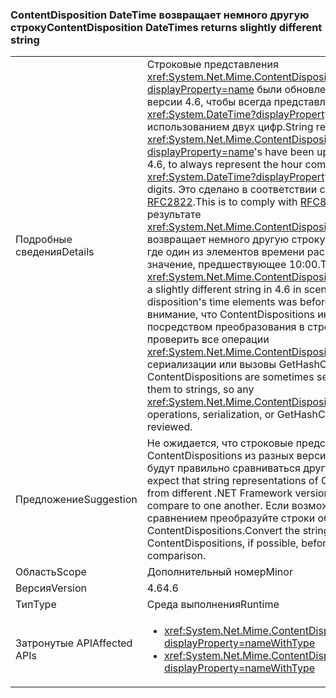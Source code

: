 ### <a name="contentdisposition-datetimes-returns-slightly-different-string"></a><span data-ttu-id="79a7c-101">ContentDisposition DateTime возвращает немного другую строку</span><span class="sxs-lookup"><span data-stu-id="79a7c-101">ContentDisposition DateTimes returns slightly different string</span></span>

|   |   |
|---|---|
|<span data-ttu-id="79a7c-102">Подробные сведения</span><span class="sxs-lookup"><span data-stu-id="79a7c-102">Details</span></span>|<span data-ttu-id="79a7c-103">Строковые представления <xref:System.Net.Mime.ContentDisposition?displayProperty=name> были обновлены, начиная с версии 4.6, чтобы всегда представлять компонент часа <xref:System.DateTime?displayProperty=name> с использованием двух цифр.</span><span class="sxs-lookup"><span data-stu-id="79a7c-103">String representations of <xref:System.Net.Mime.ContentDisposition?displayProperty=name>'s have been updated, beginning in 4.6, to always represent the hour component of a <xref:System.DateTime?displayProperty=name> with two digits.</span></span> <span data-ttu-id="79a7c-104">Это сделано в соответствии с [RFC822](http://www.ietf.org/rfc/rfc0822.txt) и [RFC2822](http://www.ietf.org/rfc/rfc2822.txt).</span><span class="sxs-lookup"><span data-stu-id="79a7c-104">This is to comply with [RFC822](http://www.ietf.org/rfc/rfc0822.txt) and [RFC2822](http://www.ietf.org/rfc/rfc2822.txt).</span></span> <span data-ttu-id="79a7c-105">В результате <xref:System.Net.Mime.ContentDisposition.ToString> возвращает немного другую строку в 4.6 в сценариях, где один из элементов времени расположения имел значение, предшествующее 10:00.</span><span class="sxs-lookup"><span data-stu-id="79a7c-105">This causes <xref:System.Net.Mime.ContentDisposition.ToString> to return a slightly different string in 4.6 in scenarios where one of the disposition's time elements was before 10:00 AM.</span></span> <span data-ttu-id="79a7c-106">Обратите внимание, что ContentDispositions иногда сериализуются посредством преобразования в строки, поэтому следует проверить все операции <xref:System.Net.Mime.ContentDisposition.ToString>, сериализации или вызовы GetHashCode.</span><span class="sxs-lookup"><span data-stu-id="79a7c-106">Note that ContentDispositions are sometimes serialized via converting them to strings, so any <xref:System.Net.Mime.ContentDisposition.ToString> operations, serialization, or GetHashCode calls should be reviewed.</span></span>|
|<span data-ttu-id="79a7c-107">Предложение</span><span class="sxs-lookup"><span data-stu-id="79a7c-107">Suggestion</span></span>|<span data-ttu-id="79a7c-108">Не ожидается, что строковые представления ContentDispositions из разных версий .NET Framework будут правильно сравниваться друг с другом.</span><span class="sxs-lookup"><span data-stu-id="79a7c-108">Do not expect that string representations of ContentDispositions from different .NET Framework versions will correctly compare to one another.</span></span> <span data-ttu-id="79a7c-109">Если возможно, перед сравнением преобразуйте строки обратно в ContentDispositions.</span><span class="sxs-lookup"><span data-stu-id="79a7c-109">Convert the strings back to ContentDispositions, if possible, before conducting a comparison.</span></span>|
|<span data-ttu-id="79a7c-110">Область</span><span class="sxs-lookup"><span data-stu-id="79a7c-110">Scope</span></span>|<span data-ttu-id="79a7c-111">Дополнительный номер</span><span class="sxs-lookup"><span data-stu-id="79a7c-111">Minor</span></span>|
|<span data-ttu-id="79a7c-112">Версия</span><span class="sxs-lookup"><span data-stu-id="79a7c-112">Version</span></span>|<span data-ttu-id="79a7c-113">4.6</span><span class="sxs-lookup"><span data-stu-id="79a7c-113">4.6</span></span>|
|<span data-ttu-id="79a7c-114">Тип</span><span class="sxs-lookup"><span data-stu-id="79a7c-114">Type</span></span>|<span data-ttu-id="79a7c-115">Среда выполнения</span><span class="sxs-lookup"><span data-stu-id="79a7c-115">Runtime</span></span>|
|<span data-ttu-id="79a7c-116">Затронутые API</span><span class="sxs-lookup"><span data-stu-id="79a7c-116">Affected APIs</span></span>|<ul><li><xref:System.Net.Mime.ContentDisposition.ToString?displayProperty=nameWithType></li><li><xref:System.Net.Mime.ContentDisposition.GetHashCode?displayProperty=nameWithType></li></ul>|

